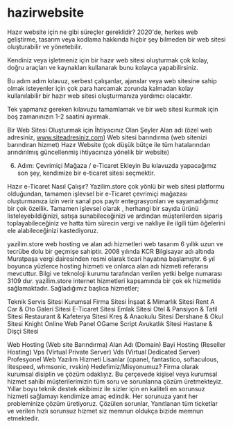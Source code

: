 # hazirwebsite

Hazır website için ne gibi süreçler gereklidir?
2020'de, herkes web geliştirme, tasarım veya kodlama hakkında hiçbir şey bilmeden bir web sitesi oluşturabilir ve yönetebilir.

Kendiniz veya işletmeniz için bir hazır web sitesi oluşturmak çok kolay, doğru araçları ve kaynakları kullanarak bunu kolayca yapabilirsiniz.

Bu adım adım kılavuz, serbest çalışanlar, ajanslar veya web sitesine sahip olmak isteyenler için çok para harcamak zorunda kalmadan kolay kullanılabilir bir hazır web sitesi oluşturmanıza yardımcı olacaktır.

Tek yapmanız gereken kılavuzu tamamlamak ve bir web sitesi kurmak için boş zamanınızın 1-2 saatini ayırmak.

Bir Web Sitesi Oluşturmak için İhtiyacınız Olan Şeyler
Alan adı (özel web adresiniz, www.siteadresiniz.com)
Web sitesi barındırma (web sitenizi barındıran hizmet)
Hazır Website (çok düşük bütçe ile tüm hatalarından arındırılmış güncellenmiş ihtiyacınıza yönelik bir website)

6. Adım: Çevrimiçi Mağaza / e-Ticaret Ekleyin
Bu kılavuzda yapacağımız son şey, kendimize bir e-ticaret sitesi seçmektir.

 

Hazır e-Ticaret Nasıl Çalışır?
Yazilim.store çok yönlü bir web sitesi platformu olduğundan, tamamen işlevsel bir e-Ticaret çevrimiçi mağazası oluşturmanıza izin verir sanal pos paytr entegrasyonları ve sayamadığımız bir çok özellik. Tamamen işlevsel olarak , herhangi bir sayıda ürünü listeleyebildiğinizi, satışa sunabileceğinizi ve ardından müşterilerden sipariş toplayabileceğiniz ve hatta tüm sürecin vergi ve nakliye ile ilgili tüm öğelerini ele alabileceğinizi kastediyoruz.

yazilim.store web hosting ve alan adı hizmetleri web tasarım 6 yıllık uzun ve tecrübe dolu bir geçmişe sahiptir. 2008 yılında KCR Bilgisayar adı altında Muratpaşa vergi dairesinden resmi olarak ticari hayatına başlamıştır. 6 yıl boyunca yüzlerce hosting hizmeti ve onlarca alan adı hizmeti referansı mevcuttur. Bilgi ve teknoloji kurumu tarafından verilen yetki belge numarası 3109 dur. yazilim.store internet hizmetleri kapsamında bir çok ek hizmetide sağlamaktadır. Sağladığımız başlıca hizmetler;

Teknik Servis Sitesi
Kurumsal Firma Sitesi 
İnşaat & Mimarlık Sitesi 
Rent A Car & Oto Galeri Sitesi 
E-Ticaret Sitesi
Emlak Sitesi
Otel & Pansiyon & Tatil Sitesi 
Restaurant & Kafeterya Sitesi 
Kreş & Anaokulu Sitesi 
Dershane & Okul Sitesi 
Knight Online Web Panel 
OGame Script 
Avukatlık Sitesi 
Hastane & Dişçi Sitesi 

Web Hosting (Web site Barındırma)
Alan Adı (Domain)
Bayi Hosting (Reseller Hosting)
Vps (Virtual Private Server)
Vds (Virtual Dedicated Server)
Profesyonel Web Yazılım Hizmeti 
Lisanlar (cpanel, fantastico, softaculous, litespeed, whmsonic, rvskin)
Hedefimiz/Misyonumuz?
Firma olarak kurumsal disiplin ve çözüm odaklıyız. Bu çerçevede kişisel veya kurumsal hizmet sahibi müşterilerimizin tüm soru ve sorunlarına çözüm üretmekteyiz. Yıllar boyu teknik destek ekibimiz ile sizler için en kaliteli en sorunsuz hizmeti sağlamayı kendimize amaç edindik. Her sorunuza yanıt her probleminize çözüm üretiyoruz. Çözülen sorunlar, Yanıtlanan tüm ticketlar ve verilen hızlı sorunsuz hizmet siz memnun oldukça bizide memnun etmektedir.
